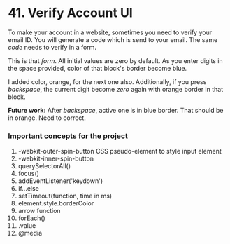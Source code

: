 # 41. Verify Account UI

To make your account in a website, sometimes you need to verify your email ID. You will generate a code which is send to your email. The same *code* needs to verify in a form.

This is that *form*. All initial values are zero by default. As you enter digits in the space provided, color of that block's border become blue.

I added color, orange, for the next one also. Additionally, if you press *backspace*, the current digit become *zero* again with orange border in that block.

**Future work:** After *backspace*, active one is in blue border. That should be in orange. Need to correct.

### Important concepts for the project

1. -webkit-outer-spin-button CSS pseudo-element to style input element
2. -webkit-inner-spin-button
3. querySelectorAll()
4. focus()
5. addEventListener('keydown')
6. if...else
7. setTimeout(function, time in ms)
8. element.style.borderColor
9. arrow function
10. forEach()
11. .value
12. @media
